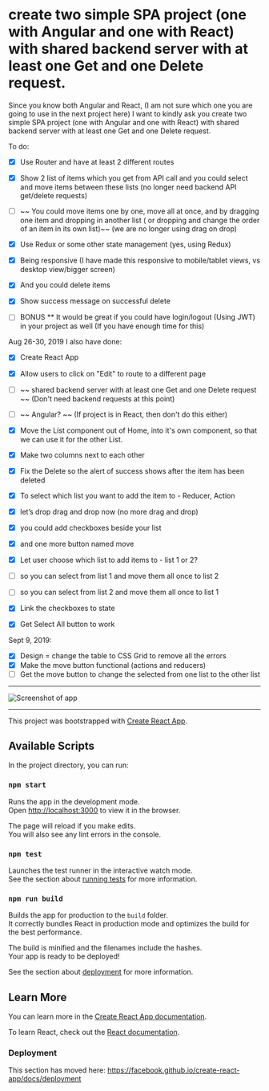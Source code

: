 # create two simple SPA project (one with Angular and one with React) with shared backend server with at least one Get and one Delete request.


Since you know both Angular and React, (I am not sure which one you are going to use in the next project here) 
I want to kindly ask you create two simple SPA project (one with Angular and one with React) with shared backend server with at least one Get and one Delete request.

To do:
- [x] Use Router and have at least 2 different routes
- [x] Show 2 list of items which you get from API call and you could select and move items between these lists (no longer need backend API get/delete requests)
- [ ] ~~ You could move items one by one, move all at once, and by dragging one item and dropping in another list ( or dropping and change the order of an item in its own list)~~ (we are no longer using drag on drop)
- [x] Use Redux or some other state management (yes, using Redux)
- [x] Being responsive (I have made this responsive to mobile/tablet views, vs desktop view/bigger screen)
- [x] And you could delete items
- [x] Show success message on successful delete

- [ ] BONUS ** It would be great if you could have login/logout (Using JWT) in your project as well (If you have enough time for this)

Aug 26-30, 2019
I also have done:
- [x] Create React App
- [x] Allow users to click on "Edit" to route to a different page
- [ ] ~~ shared backend server with at least one Get and one Delete request ~~ (Don't need backend requests at this point)
- [ ] ~~ Angular? ~~ (If project is in React, then don't do this either)
- [x] Move the List component out of Home, into it's own component, so that we can use it for the other List.
- [x] Make two columns next to each other
- [x] Fix the Delete so the alert of success shows after the item has been deleted
- [x] To select which list you want to add the item to - Reducer, Action
- [x] let’s drop drag and drop now (no more drag and drop)
- [x] you could add checkboxes beside your list
- [x] and one more button named move

- [x]  Let user choose which list to add items to - list 1 or 2?

- [ ] so you can select from list 1 and move them all once to list 2
- [ ] so you can select from list 2 and move them all once to list 1

- [x] Link the checkboxes to state
- [x] Get Select All button to work

Sept 9, 2019:
- [x] Design = change the table to CSS Grid to remove all the errors
- [x] Make the move button functional (actions and reducers)
- [ ] Get the move button to change the selected from one list to the other list

------------------------------------------------------------------------

![Screenshot of app](https://github.com/rosexw/spa-project-with-lists/blob/master/src/screenshot%20of%20app.png)


------------------------------------------------------------------------

This project was bootstrapped with [Create React App](https://github.com/facebook/create-react-app).

## Available Scripts

In the project directory, you can run:

### `npm start`

Runs the app in the development mode.<br>
Open [http://localhost:3000](http://localhost:3000) to view it in the browser.

The page will reload if you make edits.<br>
You will also see any lint errors in the console.

### `npm test`

Launches the test runner in the interactive watch mode.<br>
See the section about [running tests](https://facebook.github.io/create-react-app/docs/running-tests) for more information.

### `npm run build`

Builds the app for production to the `build` folder.<br>
It correctly bundles React in production mode and optimizes the build for the best performance.

The build is minified and the filenames include the hashes.<br>
Your app is ready to be deployed!

See the section about [deployment](https://facebook.github.io/create-react-app/docs/deployment) for more information.

## Learn More

You can learn more in the [Create React App documentation](https://facebook.github.io/create-react-app/docs/getting-started).

To learn React, check out the [React documentation](https://reactjs.org/).

### Deployment

This section has moved here: https://facebook.github.io/create-react-app/docs/deployment